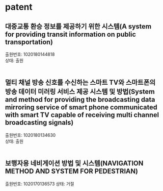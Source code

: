 # patent

## 대중교통 환승 정보를 제공하기 위한 시스템(A system for providing transit information on public transportation)
출원번호: 1020180144818  
상태: 출원
<br>
<br>

## 멀티 채널 방송 신호를 수신하는 스마트 TV와 스마트폰의 방송 데이터 미러링 서비스 제공 시스템 및 방법(System and method for providing the broadcasting data mirroring service of smart phone communicated with smart TV capable of receiving multi channel broadcasting signals)  
출원번호: 1020180134630  
상태: 출원
<br>
<br>

## 보행자용 네비게이션 방법 및 시스템(NAVIGATION METHOD AND SYSTEM FOR PEDESTRIAN)
출원번호: 1020170136573
상태: 거절
<br>



